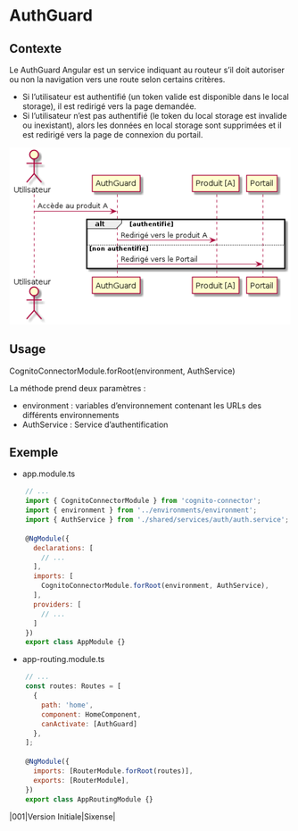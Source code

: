 # AuthGuard

## Contexte

Le AuthGuard Angular est un service indiquant au routeur s’il doit autoriser ou non la navigation vers une route selon certains critères.

- Si l’utilisateur est authentifié (un token valide est disponible dans le local storage), il est redirigé vers la page demandée.
- Si l’utilisateur n’est pas authentifié (le token du local storage est invalide ou inexistant), alors les données en local storage sont supprimées et il est redirigé vers la page de connexion du portail.

![](AuthGuard.png)

## Usage

CognitoConnectorModule.forRoot(environment, AuthService)

La méthode prend deux paramètres :

- environment : variables d’environnement contenant les URLs des différents environnements
- AuthService : Service d’authentification

## Exemple

- app.module.ts

```javascript
    // ...
    import { CognitoConnectorModule } from 'cognito-connector';
    import { environment } from '../environments/environment';
    import { AuthService } from './shared/services/auth/auth.service';

    @NgModule({
      declarations: [
        // ...
      ],
      imports: [
        CognitoConnectorModule.forRoot(environment, AuthService),
      ],
      providers: [
        // ...
      ]
    })
    export class AppModule {}
```

- app-routing.module.ts

```javascript
    // ...
    const routes: Routes = [
      {
        path: 'home',
        component: HomeComponent,
        canActivate: [AuthGuard]
      },
    ];
    
    @NgModule({
      imports: [RouterModule.forRoot(routes)],
      exports: [RouterModule],
    })
    export class AppRoutingModule {}
```

|001|Version Initiale|Sixense|
